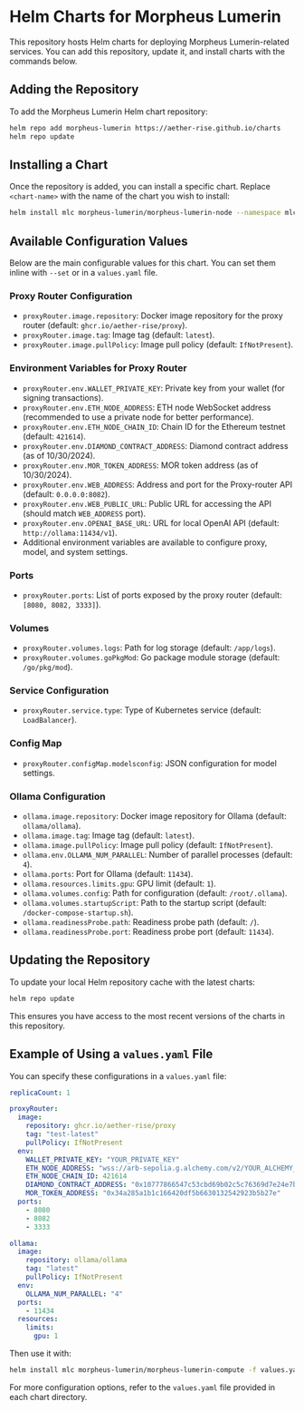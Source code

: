 
# Helm Charts for Morpheus Lumerin

This repository hosts Helm charts for deploying Morpheus Lumerin-related services. You can add this repository, update it, and install charts with the commands below.

## Adding the Repository

To add the Morpheus Lumerin Helm chart repository:

```bash
helm repo add morpheus-lumerin https://aether-rise.github.io/charts
helm repo update
```

## Installing a Chart

Once the repository is added, you can install a specific chart. Replace `<chart-name>` with the name of the chart you wish to install:

```bash
helm install mlc morpheus-lumerin/morpheus-lumerin-node --namespace mlc --create-namespace
```

## Available Configuration Values

Below are the main configurable values for this chart. You can set them inline with `--set` or in a `values.yaml` file.

### Proxy Router Configuration
- `proxyRouter.image.repository`: Docker image repository for the proxy router (default: `ghcr.io/aether-rise/proxy`).
- `proxyRouter.image.tag`: Image tag (default: `latest`).
- `proxyRouter.image.pullPolicy`: Image pull policy (default: `IfNotPresent`).

### Environment Variables for Proxy Router
- `proxyRouter.env.WALLET_PRIVATE_KEY`: Private key from your wallet (for signing transactions).
- `proxyRouter.env.ETH_NODE_ADDRESS`: ETH node WebSocket address (recommended to use a private node for better performance).
- `proxyRouter.env.ETH_NODE_CHAIN_ID`: Chain ID for the Ethereum testnet (default: `421614`).
- `proxyRouter.env.DIAMOND_CONTRACT_ADDRESS`: Diamond contract address (as of 10/30/2024).
- `proxyRouter.env.MOR_TOKEN_ADDRESS`: MOR token address (as of 10/30/2024).
- `proxyRouter.env.WEB_ADDRESS`: Address and port for the Proxy-router API (default: `0.0.0.0:8082`).
- `proxyRouter.env.WEB_PUBLIC_URL`: Public URL for accessing the API (should match `WEB_ADDRESS` port).
- `proxyRouter.env.OPENAI_BASE_URL`: URL for local OpenAI API (default: `http://ollama:11434/v1`).
- Additional environment variables are available to configure proxy, model, and system settings.

### Ports
- `proxyRouter.ports`: List of ports exposed by the proxy router (default: `[8080, 8082, 3333]`).

### Volumes
- `proxyRouter.volumes.logs`: Path for log storage (default: `/app/logs`).
- `proxyRouter.volumes.goPkgMod`: Go package module storage (default: `/go/pkg/mod`).

### Service Configuration
- `proxyRouter.service.type`: Type of Kubernetes service (default: `LoadBalancer`).

### Config Map
- `proxyRouter.configMap.modelsconfig`: JSON configuration for model settings.

### Ollama Configuration
- `ollama.image.repository`: Docker image repository for Ollama (default: `ollama/ollama`).
- `ollama.image.tag`: Image tag (default: `latest`).
- `ollama.image.pullPolicy`: Image pull policy (default: `IfNotPresent`).
- `ollama.env.OLLAMA_NUM_PARALLEL`: Number of parallel processes (default: `4`).
- `ollama.ports`: Port for Ollama (default: `11434`).
- `ollama.resources.limits.gpu`: GPU limit (default: `1`).
- `ollama.volumes.config`: Path for configuration (default: `/root/.ollama`).
- `ollama.volumes.startupScript`: Path to the startup script (default: `/docker-compose-startup.sh`).
- `ollama.readinessProbe.path`: Readiness probe path (default: `/`).
- `ollama.readinessProbe.port`: Readiness probe port (default: `11434`).

## Updating the Repository

To update your local Helm repository cache with the latest charts:

```bash
helm repo update
```

This ensures you have access to the most recent versions of the charts in this repository.

## Example of Using a `values.yaml` File

You can specify these configurations in a `values.yaml` file:

```yaml
replicaCount: 1

proxyRouter:
  image:
    repository: ghcr.io/aether-rise/proxy
    tag: "test-latest"
    pullPolicy: IfNotPresent
  env:
    WALLET_PRIVATE_KEY: "YOUR_PRIVATE_KEY"
    ETH_NODE_ADDRESS: "wss://arb-sepolia.g.alchemy.com/v2/YOUR_ALCHEMY_ID"
    ETH_NODE_CHAIN_ID: 421614
    DIAMOND_CONTRACT_ADDRESS: "0x10777866547c53cbd69b02c5c76369d7e24e7b10"
    MOR_TOKEN_ADDRESS: "0x34a285a1b1c166420df5b6630132542923b5b27e"
  ports:
    - 8080
    - 8082
    - 3333

ollama:
  image:
    repository: ollama/ollama
    tag: "latest"
    pullPolicy: IfNotPresent
  env:
    OLLAMA_NUM_PARALLEL: "4"
  ports:
    - 11434
  resources:
    limits:
      gpu: 1
```

Then use it with:

```bash
helm install mlc morpheus-lumerin/morpheus-lumerin-compute -f values.yaml --namespace mlc --create-namespace
```

For more configuration options, refer to the `values.yaml` file provided in each chart directory.
